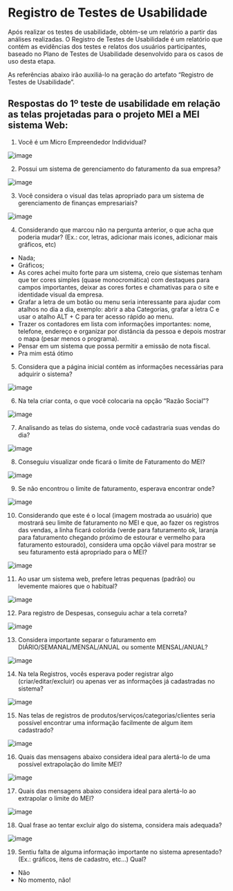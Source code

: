 # Registro de Testes de Usabilidade

Após realizar os testes de usabilidade, obtém-se um relatório a partir das análises realizadas. O Registro de Testes de Usabilidade é um relatório que contém as evidências dos testes e relatos dos usuários participantes, baseado no Plano de Testes de Usabilidade desenvolvido para os casos de uso desta etapa.

As referências abaixo irão auxiliá-lo na geração do artefato “Registro de Testes de Usabilidade”.

## Respostas do 1º teste de usabilidade em relação as telas projetadas para o projeto MEI a MEI sistema Web:

1. Você é um Micro Empreendedor Indidvidual?

![image](https://github.com/ICEI-PUC-Minas-PMV-ADS/pmv-ads-2024-1-e4-proj-dad-t3-mei/assets/113808083/594d3196-6170-46d1-b5bf-22698d1105ee)

2. Possui um sistema de gerenciamento do faturamento da sua empresa?

![image](https://github.com/ICEI-PUC-Minas-PMV-ADS/pmv-ads-2024-1-e4-proj-dad-t3-mei/assets/113808083/328f7979-c902-4038-8c21-a79c1571050f)

3. Você considera o visual das telas apropriado para um sistema de gerenciamento de finanças empresariais?

![image](https://github.com/ICEI-PUC-Minas-PMV-ADS/pmv-ads-2024-1-e4-proj-dad-t3-mei/assets/113808083/417f1d44-b681-419a-a066-08725ba7b129)

4. Considerando que marcou não na pergunta anterior, o que acha que poderia mudar? (Ex.: cor, letras, adicionar mais icones, adicionar mais gráficos, etc)

- Nada;
- Gráficos;
- As cores achei muito forte para um sistema, creio que sistemas tenham que ter cores simples (quase monocromática) com destaques para campos importantes, deixar as cores fortes e chamativas para o site e identidade visual da empresa.
- Grafar a letra de um botão ou menu seria interessante para ajudar com atalhos no dia a dia, exemplo: abrir a aba Categorias, grafar a letra C e usar o atalho ALT + C para ter acesso rápido ao menu.
- Trazer os contadores em lista com informações importantes: nome, telefone, endereço e organizar por distância da pessoa e depois mostrar o mapa (pesar menos o programa).
- Pensar em um sistema que possa permitir a emissão de nota fiscal.
- Pra mim está ótimo

5. Considera que a página inicial contém as informações necessárias para adquirir o sistema?

![image](https://github.com/ICEI-PUC-Minas-PMV-ADS/pmv-ads-2024-1-e4-proj-dad-t3-mei/assets/113808083/7b0dfb7e-82eb-4b7e-9f75-7c4888db7e51)

6. Na tela criar conta, o que você colocaria na opção “Razão Social”?

![image](https://github.com/ICEI-PUC-Minas-PMV-ADS/pmv-ads-2024-1-e4-proj-dad-t3-mei/assets/113808083/e0c46dca-3c51-44ba-ad2d-dc5cb0a754d0)

7. Analisando as telas do sistema, onde você cadastraria suas vendas do dia?

![image](https://github.com/ICEI-PUC-Minas-PMV-ADS/pmv-ads-2024-1-e4-proj-dad-t3-mei/assets/113808083/f83f3486-f06c-4dee-8a7f-8d6e3b3f39c0)

8. Conseguiu visualizar onde ficará o limite de Faturamento do MEI?

![image](https://github.com/ICEI-PUC-Minas-PMV-ADS/pmv-ads-2024-1-e4-proj-dad-t3-mei/assets/113808083/60993449-e2b3-4e96-8bb0-0d6826e4161a)

9. Se não encontrou o limite de faturamento, esperava encontrar onde?

![image](https://github.com/ICEI-PUC-Minas-PMV-ADS/pmv-ads-2024-1-e4-proj-dad-t3-mei/assets/113808083/3bea5dea-7b6a-45fd-96bf-33a5e4dbd95b)

10. Considerando que este é o local (imagem mostrada ao usuário) que mostrará seu limite de faturamento no MEI e que, ao fazer os registros das vendas, a linha ficará colorida (verde para faturamento ok, laranja para faturamento chegando próximo de estourar e vermelho para faturamento estourado), considera uma opção viável para mostrar se seu faturamento está apropriado para o MEI?

![image](https://github.com/ICEI-PUC-Minas-PMV-ADS/pmv-ads-2024-1-e4-proj-dad-t3-mei/assets/113808083/53a13dfd-be27-4682-b17a-80a89c2b3f29)

11. Ao usar um sistema web, prefere letras pequenas (padrão) ou levemente maiores que o habitual?
    
![image](https://github.com/ICEI-PUC-Minas-PMV-ADS/pmv-ads-2024-1-e4-proj-dad-t3-mei/assets/113808083/bc7b241c-6262-43f2-a782-e2fa622a2e1c)

12. Para registro de Despesas, conseguiu achar a tela correta?

![image](https://github.com/ICEI-PUC-Minas-PMV-ADS/pmv-ads-2024-1-e4-proj-dad-t3-mei/assets/113808083/63ec0688-b714-496e-9125-b794c1e8fcae)

13. Considera importante separar o faturamento em DIÁRIO/SEMANAL/MENSAL/ANUAL ou somente MENSAL/ANUAL?

![image](https://github.com/ICEI-PUC-Minas-PMV-ADS/pmv-ads-2024-1-e4-proj-dad-t3-mei/assets/113808083/a3a71810-edf0-4afc-8fa5-b6914ca61687)

14. Na tela Registros, vocês esperava poder registrar algo (criar/editar/excluir) ou apenas ver as informações já cadastradas no sistema?

![image](https://github.com/ICEI-PUC-Minas-PMV-ADS/pmv-ads-2024-1-e4-proj-dad-t3-mei/assets/113808083/73e2e9b7-2f8c-413b-afd2-bd833f273da8)

15. Nas telas de registros de produtos/serviços/categorias/clientes seria possível encontrar uma informação facilmente de algum item cadastrado?

![image](https://github.com/ICEI-PUC-Minas-PMV-ADS/pmv-ads-2024-1-e4-proj-dad-t3-mei/assets/113808083/a5b111eb-a5bf-4a39-a5d7-3c77531ae726)

16. Quais das mensagens abaixo considera ideal para alertá-lo de uma possível extrapolação do limite MEI?

![image](https://github.com/ICEI-PUC-Minas-PMV-ADS/pmv-ads-2024-1-e4-proj-dad-t3-mei/assets/113808083/f3ddad25-79be-4776-bdb2-c7d4b96d437d)

17. Quais das mensagens abaixo considera ideal para alertá-lo ao extrapolar o limite do MEI?

![image](https://github.com/ICEI-PUC-Minas-PMV-ADS/pmv-ads-2024-1-e4-proj-dad-t3-mei/assets/113808083/7ce76b9d-ad2e-4a62-b7ae-a219b8f3ffbe)

18. Qual frase ao tentar excluir algo do sistema, considera mais adequada?

![image](https://github.com/ICEI-PUC-Minas-PMV-ADS/pmv-ads-2024-1-e4-proj-dad-t3-mei/assets/113808083/fc555dc5-bd92-4f89-bcbf-159bf42f4246)

19. Sentiu falta de alguma informação importante no sistema apresentado? (Ex.: gráficos, itens de cadastro, etc...) Qual?

- Não
- No momento, não!
